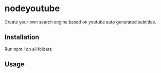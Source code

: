 # nodeyoutube
Create your own search engine based on youtube auto generated subtitles.
## Installation
Run npm i on all folders
## Usage

